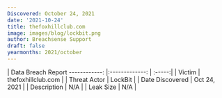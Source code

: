 ```yaml
---
Discovered: October 24, 2021
date: '2021-10-24'
title: thefoxhillclub.com
image: images/blog/lockbit.png
author: Breachsense Support
draft: false
yearmonths: 2021/october
---
```



| Data Breach Report
------------:   |:-------------:    | :-----:|
| Victim    | thefoxhillclub.com      | 
| Threat Actor    | LockBit      | 
| Date Discovered    | Oct 24, 2021      | 
| Description    | N/A      | 
| Leak Size    | N/A      | 

